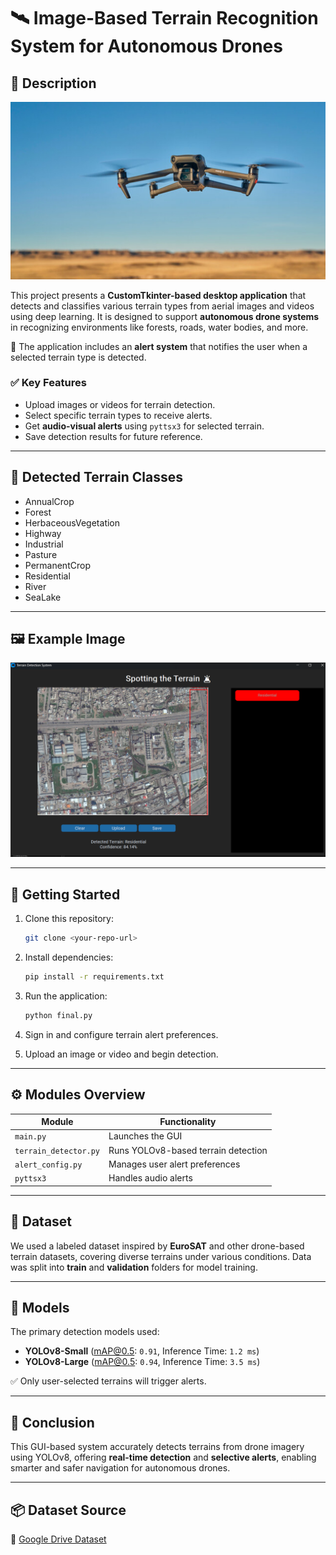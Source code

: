 
# 🛰️ Image-Based Terrain Recognition System for Autonomous Drones

## 📌 Description

![Example Drone](drone.jpg)

This project presents a **CustomTkinter-based desktop application** that detects and classifies various terrain types from aerial images and videos using deep learning. It is designed to support **autonomous drone systems** in recognizing environments like forests, roads, water bodies, and more.

🔔 The application includes an **alert system** that notifies the user when a selected terrain type is detected.

### ✅ Key Features
- Upload images or videos for terrain detection.
- Select specific terrain types to receive alerts.
- Get **audio-visual alerts** using `pyttsx3` for selected terrain.
- Save detection results for future reference.

---

## 🧭 Detected Terrain Classes

- AnnualCrop  
- Forest  
- HerbaceousVegetation  
- Highway  
- Industrial  
- Pasture  
- PermanentCrop  
- Residential  
- River  
- SeaLake  

---

## 🖼️ Example Image

![Example Terrain Detection](example_terrain_image.png)

---

## 🚀 Getting Started

1. Clone this repository:
   ```bash
   git clone <your-repo-url>
   ```
2. Install dependencies:
   ```bash
   pip install -r requirements.txt
   ```
3. Run the application:
   ```bash
   python final.py
   ```

4. Sign in and configure terrain alert preferences.
5. Upload an image or video and begin detection.

---

## ⚙️ Modules Overview

| Module              | Functionality                              |
|---------------------|---------------------------------------------|
| `main.py`           | Launches the GUI                            |
| `terrain_detector.py`| Runs YOLOv8-based terrain detection         |
| `alert_config.py`   | Manages user alert preferences              |
| `pyttsx3`            | Handles audio alerts                        |

---

## 📂 Dataset

We used a labeled dataset inspired by **EuroSAT** and other drone-based terrain datasets, covering diverse terrains under various conditions. Data was split into **train** and **validation** folders for model training.

---

## 🧠 Models

The primary detection models used:

- **YOLOv8-Small** (mAP@0.5: `0.91`, Inference Time: `1.2 ms`)
- **YOLOv8-Large** (mAP@0.5: `0.94`, Inference Time: `3.5 ms`)

✅ Only user-selected terrains will trigger alerts.

---

## 🏁 Conclusion

This GUI-based system accurately detects terrains from drone imagery using YOLOv8, offering **real-time detection** and **selective alerts**, enabling smarter and safer navigation for autonomous drones.

---

## 📦 Dataset Source
🔗 [Google Drive Dataset](https://drive.google.com/file/d/1pnK5brwQcKe2_IViN4_ZAu1AgCYm3Jyn/view?usp=drive_link)
